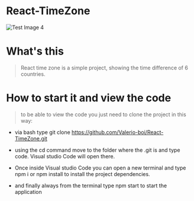 # React-TimeZone

![Test Image 4](https://github.com/Valerio-boi/React-TimeZone/img.png)

<h1>What's this</h1>

> React time zone is a simple project, showing the time difference of 6 countries.

<h1>
How to start it and view the code
</h1>

> to be able to view the code you just need to clone the project in this way:

- via bash type git clone https://github.com/Valerio-boi/React-TimeZone.git

- using the cd command move to the folder where the .git is and type code.
Visual studio Code will open there.

- Once inside Visual studio Code you can open a new terminal and type npm i or npm install to install the project dependencies.

- and finally always from the terminal type npm start to start the application
